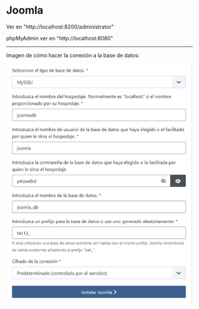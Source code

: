# Joomla

Ver en "http://localhost:8200/administrator"

phpMyAdmin ver en "http://localhost:8080"

-----------------------------------------
Imagen de cómo hacer la conexión a la base de datos:

![Alt text](https://github.com/jmlcas/joomla/blob/main/Screenshot_1.png)
